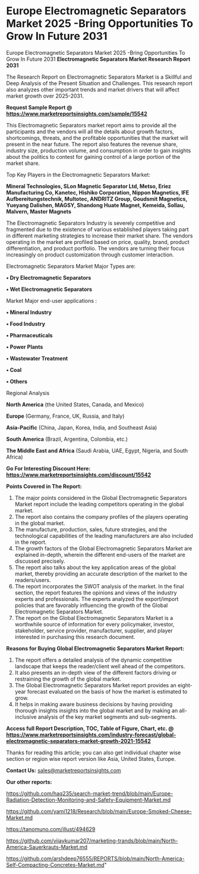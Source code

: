 # Europe Electromagnetic Separators Market 2025 -Bring Opportunities To Grow In Future 2031
Europe Electromagnetic Separators Market 2025 -Bring Opportunities To Grow In Future 2031
<strong>Electromagnetic Separators Market Research Report 2031</strong>

The Research Report on Electromagnetic Separators Market is a Skillful and Deep Analysis of the Present Situation and Challenges. This research report also analyzes other important trends and market drivers that will affect market growth over 2025-2031.

<strong>Request Sample Report @ <a href=https://www.marketreportsinsights.com/sample/15542>https://www.marketreportsinsights.com/sample/15542</a></strong>

This Electromagnetic Separators market report aims to provide all the participants and the vendors will all the details about growth factors, shortcomings, threats, and the profitable opportunities that the market will present in the near future. The report also features the revenue share, industry size, production volume, and consumption in order to gain insights about the politics to contest for gaining control of a large portion of the market share.

Top Key Players in the Electromagnetic Separators Market:

<strong>Mineral Technologies, SLon Magnetic Separator Ltd, Metso, Eriez Manufacturing Co, Kanetec, Hishiko Corporation, Nippon Magnetics, IFE Aufbereitungstechnik, Multotec, ANDRITZ Group, Goudsmit Magnetics, Yueyang Dalishen, MAGSY, Shandong Huate Magnet, Kemeida, Sollau, Malvern, Master Magnets</strong>

The Electromagnetic Separators Industry is severely competitive and fragmented due to the existence of various established players taking part in different marketing strategies to increase their market share. The vendors operating in the market are profiled based on price, quality, brand, product differentiation, and product portfolio. The vendors are turning their focus increasingly on product customization through customer interaction.

Electromagnetic Separators Market Major Types are:

<strong>• Dry Electromagnetic Separators

• Wet Electromagnetic Separators</strong>

Market Major end-user applications :

<strong>• Mineral Industry

• Food Industry

• Pharmaceuticals

• Power Plants

• Wastewater Treatment

• Coal

• Others</strong>

Regional Analysis

</u><strong><b>North America</b></strong> (the United States, Canada, and Mexico)

<strong><b>Europe </b></strong>(Germany, France, UK, Russia, and Italy)

<strong><b>Asia-Pacific</b></strong> (China, Japan, Korea, India, and Southeast Asia)

<strong><b>South America</b></strong> (Brazil, Argentina, Colombia, etc.)

<strong><b>The Middle East and Africa</b></strong> (Saudi Arabia, UAE, Egypt, Nigeria, and South Africa)

<strong>Go For Interesting Discount Here: <a href=https://www.marketreportsinsights.com/discount/15542>https://www.marketreportsinsights.com/discount/15542</a></strong>

<strong>Points Covered in The Report:</strong>
<ol>
  <li>The major points considered in the Global Electromagnetic Separators Market report include the leading competitors operating in the global market.</li>
  <li>The report also contains the company profiles of the players operating in the global market.</li>
  <li>The manufacture, production, sales, future strategies, and the technological capabilities of the leading manufacturers are also included in the report.</li>
  <li>The growth factors of the Global Electromagnetic Separators Market are explained in-depth, wherein the different end-users of the market are discussed precisely.</li>
  <li>The report also talks about the key application areas of the global market, thereby providing an accurate description of the market to the readers/users.</li>
  <li>The report incorporates the SWOT analysis of the market. In the final section, the report features the opinions and views of the industry experts and professionals. The experts analyzed the export/import policies that are favorably influencing the growth of the Global Electromagnetic Separators Market.</li>
  <li>The report on the Global Electromagnetic Separators Market is a worthwhile source of information for every policymaker, investor, stakeholder, service provider, manufacturer, supplier, and player interested in purchasing this research document.</li>
</ol>
<strong>Reasons for Buying Global Electromagnetic Separators Market Report:</strong>

<ol>
  <li>The report offers a detailed analysis of the dynamic competitive landscape that keeps the reader/client well ahead of the competitors.</li>
  <li>It also presents an in-depth view of the different factors driving or restraining the growth of the global market.</li>
  <li>The Global Electromagnetic Separators Market report provides an eight-year forecast evaluated on the basis of how the market is estimated to grow.</li>
  <li>It helps in making aware business decisions by having providing thorough insights insights into the global market and by making an all-inclusive analysis of the key market segments and sub-segments.</li>
</ol>
<strong>Access full Report Description, TOC, Table of Figure, Chart, etc. @ <a href=https://www.marketreportsinsights.com/industry-forecast/global-electromagnetic-separators-market-growth-2021-15542>https://www.marketreportsinsights.com/industry-forecast/global-electromagnetic-separators-market-growth-2021-15542</a></strong>


Thanks for reading this article; you can also get individual chapter wise section or region wise report version like Asia, United States, Europe.

<strong>Contact Us:</strong>
sales@marketreportsinsights.com

<strong>Our other reports:</strong>

<a href=https://github.com/haq235/search-market-trend/blob/main/Europe-Radiation-Detection-Monitoring-and-Safety-Equipment-Market.md>https://github.com/haq235/search-market-trend/blob/main/Europe-Radiation-Detection-Monitoring-and-Safety-Equipment-Market.md</a>

<a href=https://github.com/yami1218/Research/blob/main/Europe-Smoked-Cheese-Market.md>https://github.com/yami1218/Research/blob/main/Europe-Smoked-Cheese-Market.md</a>

<a href=https://tanomuno.com/illust/494629>https://tanomuno.com/illust/494629</a>

<a href=https://github.com/vijaykumar207/marketing-trands/blob/main/North-America-Sauerkrauts-Market.md>https://github.com/vijaykumar207/marketing-trands/blob/main/North-America-Sauerkrauts-Market.md</a>

<a href=https://github.com/arshdeep76555/REPORTS/blob/main/North-America-Self-Compacting-Concretes-Market.md>https://github.com/arshdeep76555/REPORTS/blob/main/North-America-Self-Compacting-Concretes-Market.md</a>"
